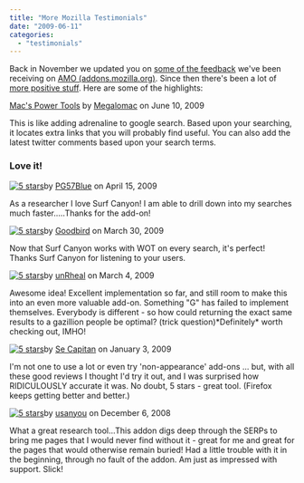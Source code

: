 ```yaml
---
title: "More Mozilla Testimonials"
date: "2009-06-11"
categories: 
  - "testimonials"
---
```


Back in November we updated you on [some of the feedback](http://blog.surfcanyon.com/2008/11/10/mozilla-testimonials/) we've been receiving on [AMO (addons.mozilla.org)](https://addons.mozilla.org/en-US/firefox/addon/6549). Since then there's been a lot of [more positive stuff](https://addons.mozilla.org/en-US/firefox/reviews/display/6549?show=100). Here are some of the highlights:

[Mac's Power Tools](https://addons.mozilla.org/en-US/firefox/collection/powertools) by [Megalomac](https://addons.mozilla.org/en-US/firefox/user/33013) on June 10, 2009

This is like adding adrenaline to google search. Based upon your searching, it locates extra links that you will probably find useful. You can also add the latest twitter comments based upon your search terms.

### Love it!

[![5 stars](images/stars.png)](http://blog.surfcanyon.com/wp-content/uploads/2008/11/stars.png "Rated 5 out of 5 stars")by [PG57Blue](https://addons.mozilla.org/en-US/firefox/user/1961038) on April 15, 2009

As a researcher I love Surf Canyon! I am able to drill down into my searches much faster.....Thanks for the add-on!

[![5 stars](images/stars.png)](http://blog.surfcanyon.com/wp-content/uploads/2008/11/stars.png "Rated 5 out of 5 stars")by [Goodbird](https://addons.mozilla.org/en-US/firefox/user/2341301) on March 30, 2009

Now that Surf Canyon works with WOT on every search, it's perfect! Thanks Surf Canyon for listening to your users.

[![5 stars](images/stars.png)](http://blog.surfcanyon.com/wp-content/uploads/2008/11/stars.png "Rated 5 out of 5 stars")by [unRheal](https://addons.mozilla.org/en-US/firefox/user/161373) on March 4, 2009

Awesome idea! Excellent implementation so far, and still room to make this into an even more valuable add-on. Something "G" has failed to implement themselves. Everybody is different - so how could returning the exact same results to a gazillion people be optimal? (trick question)\*Definitely\* worth checking out, IMHO!

[![5 stars](images/stars.png)](http://blog.surfcanyon.com/wp-content/uploads/2008/11/stars.png "Rated 5 out of 5 stars")by [Se Capitan](https://addons.mozilla.org/en-US/firefox/user/1710012) on January 3, 2009

I'm not one to use a lot or even try 'non-appearance' add-ons ... but, with all these good reviews I thought I'd try it out, and I was surprised how RIDICULOUSLY accurate it was. No doubt, 5 stars - great tool. (Firefox keeps getting better and better.)

[![5 stars](images/stars.png)](http://blog.surfcanyon.com/wp-content/uploads/2008/11/stars.png "Rated 5 out of 5 stars")by [usanyou](https://addons.mozilla.org/en-US/firefox/user/197064) on December 6, 2008

What a great research tool...This addon digs deep through the SERPs to bring me pages that I would never find without it - great for me and great for the pages that would otherwise remain buried! Had a little trouble with it in the beginning, through no fault of the addon. Am just as impressed with support. Slick!
